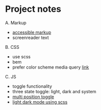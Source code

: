 # Project notes

A. Markup

- [accessible markup](https://www.accessibility-developer-guide.com/)
- screenreader text

B. CSS

- use scss
- bem
- prefer color scheme media query [link](https://developer.mozilla.org/en-US/docs/Web/CSS/@media/prefers-color-scheme)

C. JS

- toggle functionality
- three state toggle: light, dark and system
- [multi position toggle](https://codepen.io/renddrew/pen/bRomab)
- [light dark mode using scss](https://codepen.io/KaioRocha/pen/MdvWmg?ref=devawesome.io)
